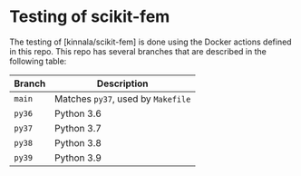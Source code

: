 # Testing of scikit-fem

The testing of [kinnala/scikit-fem] is done using the Docker actions defined in
this repo.  This repo has several branches that are described in the following
table:

| Branch | Description                        |
| ---    | ---                                |
| `main` | Matches `py37`, used by `Makefile` |
| `py36` | Python 3.6                         |
| `py37` | Python 3.7                         |
| `py38` | Python 3.8                         |
| `py39` | Python 3.9                         |
